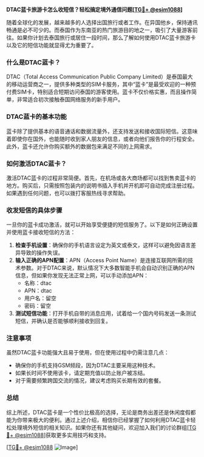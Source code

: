 **DTAC蓝卡旅游卡怎么收短信？轻松搞定境外通信问题[[TG💪+ @esim1088](https://t.me/s/esim1088)]**

随着全球化的发展，越来越多的人选择出国旅行或者工作。在异国他乡，保持通讯畅通是必不可少的。而泰国作为东南亚的热门旅游目的地之一，吸引了大量游客前往。如果你计划去泰国旅行或居住一段时间，那么了解如何使用DTAC蓝卡旅游卡以及它的短信功能就显得尤为重要了。

### 什么是DTAC蓝卡？

DTAC（Total Access Communication Public Company Limited）是泰国最大的移动运营商之一，提供多种类型的SIM卡服务，其中“蓝卡”是最受欢迎的一种预付费SIM卡，特别适合短期访问泰国的游客使用。蓝卡不仅价格实惠，而且操作简单，非常适合初次接触泰国网络服务的新手用户。

### DTAC蓝卡的基本功能

蓝卡除了提供基本的语音通话和数据流量外，还支持发送和接收国际短信。这意味着即使你在国外，也能随时收到家人朋友的信息，或者向他们报告你的行程安全。此外，蓝卡还允许你购买额外的数据包来满足不同的上网需求。

### 如何激活DTAC蓝卡？

激活DTAC蓝卡的过程非常简便。首先，在机场或各大商场都可以找到售卖蓝卡的地方。购买后，只需按照包装内的说明书插入手机并开机即可自动完成注册过程。如果遇到任何问题，也可以拨打客服热线寻求帮助。

### 收发短信的具体步骤

一旦你的蓝卡成功激活，就可以开始享受便捷的短信服务了。以下是如何正确设置并使用蓝卡接收短信的方法：

1. **检查手机设置**：确保你的手机语言设定为英文或泰文，这样可以避免因语言差异导致的操作失误。
2. **输入正确的APN配置**：APN（Access Point Name）是连接互联网所需的技术参数。对于DTAC来说，默认情况下大多数智能手机会自动识别正确的APN信息，但如果你发现无法正常上网，可以手动添加APN：
   - 名称：dtac
   - APN：dtac
   - 用户名：留空
   - 密码：留空
3. **测试短信功能**：打开手机自带的消息应用，试着给一个国内号码发送一条测试短信，并确认是否能够顺利接收到回复。

### 注意事项

虽然DTAC蓝卡功能强大且易于使用，但在使用过程中仍需注意几点：
- 确保你的手机支持GSM频段，因为DTAC主要采用这种技术。
- 如果长时间不使用该卡，请定期充值以防止账户被冻结。
- 对于需要频繁跨国交流的情况，建议考虑购买长期有效的套餐。

### 总结

综上所述，DTAC蓝卡是一个性价比极高的选择，无论是商务出差还是休闲度假都能为你带来极大的便利。通过上述介绍，相信你已经掌握了如何利用DTAC蓝卡轻松处理境外短信的相关知识。如果你还有其他疑问，欢迎加入我们的讨论群组[[TG💪+ @esim1088](https://t.me/s/esim1088)]获取更多实用技巧和支持。

[[TG💪+ @esim1088](https://t.me/s/esim1088) ![Image](https://i.postimg.cc/4NQfJmqS/Snipaste-2025-05-13-00-14-12.png)]